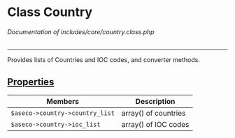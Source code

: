 # Class Country
###### Documentation of includes/core/country.class.php


***


Provides lists of Countries and IOC codes, and converter methods.



## [Properties](_#Properties)


| Members								| Description
|-----------------------------------------------------------------------|------------
| `$aseco->country->country_list`					| array() of countries
| `$aseco->country->ioc_list`						| array() of IOC codes

